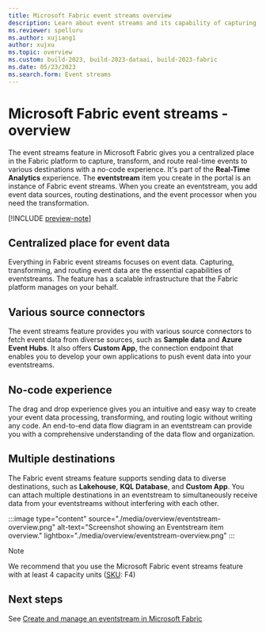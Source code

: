 ```yaml
---
title: Microsoft Fabric event streams overview
description: Learn about event streams and its capability of capturing, transforming, and routing real-time events to various destinations in Microsoft Fabric.
ms.reviewer: spelluru
ms.author: xujiang1
author: xujxu
ms.topic: overview
ms.custom: build-2023, build-2023-dataai, build-2023-fabric
ms.date: 05/23/2023
ms.search.form: Event streams
---
```


# Microsoft Fabric event streams - overview

The event streams feature in Microsoft Fabric gives you a centralized place in the Fabric platform to capture, transform, and route real-time events to various destinations with a no-code experience. It's part of the **Real-Time Analytics** experience. The **eventstream** item you create in the portal is an instance of Fabric event streams. When you create an eventstream, you add event data sources, routing destinations, and the event processor when you need the transformation.

[!INCLUDE [preview-note](../../includes/preview-note.md)]

## Centralized place for event data

Everything in Fabric event streams focuses on event data. Capturing, transforming, and routing event data are the essential capabilities of eventstreams. The feature has a scalable infrastructure that the Fabric platform manages on your behalf.

## Various source connectors

The event streams feature provides you with various source connectors to fetch event data from diverse sources, such as **Sample data** and **Azure Event Hubs**. It also offers **Custom App**, the connection endpoint that enables you to develop your own applications to push event data into your eventstreams.

## No-code experience

The drag and drop experience gives you an intuitive and easy way to create your event data processing, transforming, and routing logic without writing any code. An end-to-end data flow diagram in an eventstream can provide you with a comprehensive understanding of the data flow and organization.

## Multiple destinations

The Fabric event streams feature supports sending data to diverse destinations, such as **Lakehouse**, **KQL Database**, and **Custom App**. You can attach multiple destinations in an eventstream to simultaneously receive data from your eventstreams without interfering with each other.

:::image type="content" source="./media/overview/eventstream-overview.png" alt-text="Screenshot showing an Eventstream item overview." lightbox="./media/overview/eventstream-overview.png" :::

> [!NOTE]
> We recommend that you use the Microsoft Fabric event streams feature with at least 4 capacity units ([SKU](/fabric/enterprise/licenses#capacity-license): F4)

## Next steps

See [Create and manage an eventstream in Microsoft Fabric](./create-manage-an-eventstream.md)
